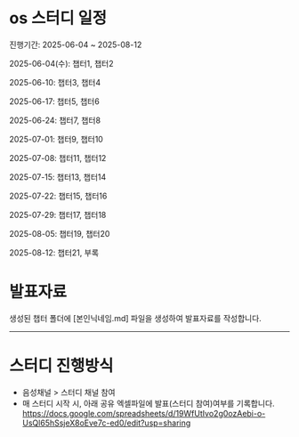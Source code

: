 # os 스터디 일정
진행기간: 2025-06-04 ~ 2025-08-12

2025-06-04(수): 챕터1, 챕터2

2025-06-10: 챕터3, 챕터4

2025-06-17: 챕터5, 챕터6

2025-06-24: 챕터7, 챕터8

2025-07-01: 챕터9, 챕터10

2025-07-08: 챕터11, 챕터12

2025-07-15: 챕터13, 챕터14

2025-07-22: 챕터15, 챕터16

2025-07-29: 챕터17, 챕터18

2025-08-05: 챕터19, 챕터20

2025-08-12: 챕터21, 부록

# 발표자료
생성된 챕터 폴더에 [본인닉네임.md] 파일을 생성하여 발표자료를 작성합니다.

---

# 스터디 진행방식
- 음성채널 > 스터디 채널 참여
- 매 스터디 시작 시, 아래 공유 엑셀파일에 발표(스터디 참여)여부를 기록합니다.
https://docs.google.com/spreadsheets/d/19WfUtIvo2g0ozAebi-o-UsQl65hSsjeX8oEve7c-ed0/edit?usp=sharing
